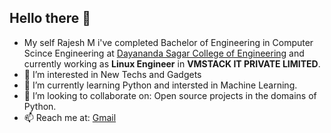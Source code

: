 ## Hello there 👋

- My self Rajesh M i've completed Bachelor of Engineering in Computer Scince Engineering at [Dayananda Sagar College of Engineering](dsce.edu.in) and 
      currently working as **Linux Engineer** in **VMSTACK IT PRIVATE LIMITED**.
- 👀 I’m interested in New Techs and Gadgets 
- 🌱 I’m currently learning Python and intersted in Machine Learning.
- 💞️ I’m looking to collaborate on: Open source projects in the domains of Python. 
- 📫 Reach me at: [Gmail](rajesh03.997@gmail.com)

